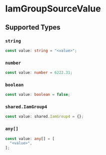 # IamGroupSourceValue


## Supported Types

### `string`

```typescript
const value: string = "<value>";
```

### `number`

```typescript
const value: number = 6222.31;
```

### `boolean`

```typescript
const value: boolean = false;
```

### `shared.IamGroup4`

```typescript
const value: shared.IamGroup4 = {};
```

### `any[]`

```typescript
const value: any[] = [
  "<value>",
];
```

